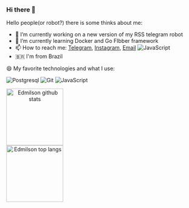 ### Hi there 👋

Hello people(or robot?) there is some thinks about me:

- 🔭 I’m currently working on a new version of my RSS telegram robot
- 🌱 I’m currently learning Docker and Go FIbber framework
- 📫 How to reach me: [Telegram](https://t.me/dheisomgomes), [Instagram](https://instagram.com/dheisomgomes), [Email](dheisomgomes0@gmail.com)  ![JavaScript](https://img.shields.io/badge/-JavaScript-black?style=flat-square&logo=javascript)
- 🇧🇷 I'm from Brazil

😄 My favorite technologies and what I use:

![Postgresql](https://img.shields.io/badge/-Postgresql-blue?style=flat-square&logo=postgresql)
![Git](https://img.shields.io/badge/-Git-black?style=flat-square&logo=git)
![JavaScript](https://img.shields.io/badge/-JavaScript-black?style=flat-square&logo=javascript)

<div style="display:inline" align="center">
<img src="https://github-readme-stats.vercel.app/api?username=edmilson-dk&show_icons=true&?count_private=true&theme=dracula&include_all_commits=true" height="150" alt="Edmilson github stats" />
<br>
<img src="https://github-readme-stats.vercel.app/api/top-langs/?username=edmilson-dk&hide=Makefile&layout=compact" height="150" alt="Edmilson top langs" />
</div>
